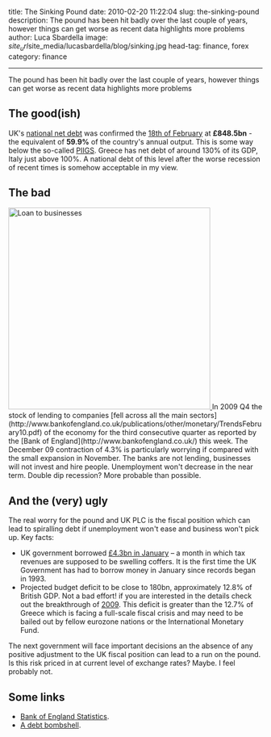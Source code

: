 title: The Sinking Pound
date: 2010-02-20 11:22:04
slug: the-sinking-pound
description: The pound has been hit badly over the last couple of years, however things can get worse as recent data highlights more problems
author: Luca Sbardella
image: $site_url$site_media/lucasbardella/blog/sinking.jpg
head-tag: finance, forex
category: finance

---

The pound has been hit badly over the last couple of years, however things can get worse as recent data highlights more problems

## The good(ish)

UK's [national net debt](http://en.wikipedia.org/wiki/Government_debt) was confirmed the [18th of February](http://www.statistics.gov.uk/cci/nugget.asp?id=206) at **£848.5bn** - the equivalent of **59.9%** of the country's annual output. This is some way below the so-called [PIIGS](http://en.wikipedia.org/wiki/PIIGS). Greece has net debt of around 130% of its GDP, Italy just above 100%. A national debt of this level after the worse recession of recent times is somehow acceptable in my view.

## The bad

<a href="#" class="thumbnail pull-right">
<img width=400 src="$site_url/media/lucasbardella/blog/loan-to-businesses.png" alt="Loan to businesses">
</a>
In 2009 Q4 the stock of lending to companies [fell across all the main sectors](http://www.bankofengland.co.uk/publications/other/monetary/TrendsFebruary10.pdf) of the economy for the third consecutive quarter as reported by the [Bank of England](http://www.bankofengland.co.uk/) this week.
The December 09 contraction of 4.3% is particularly worrying if compared with the small expansion in November. The banks are not lending, businesses will not invest and hire people. Unemployment won't decrease in the near term. Double dip recession? More probable than possible.

## And the (very) ugly

The real worry for the pound and UK PLC is the fiscal position which can lead to spiralling debt if unemployment won't ease and business won't pick up. Key facts:

- UK government borrowed [£4.3bn in January](http://www.statistics.gov.uk/cci/nugget.asp?id=206) – a month in which tax revenues are supposed to be swelling coffers. It is the first time the UK Government has had to borrow money in January since records began in 1993.
- Projected budget deficit to be close to 180bn, approximately 12.8% of British GDP. Not a bad effort!
  if you are interested in the details check out the breakthrough of [2009](http://budget.treasury.gov.uk/where_taxpayers_money_is_spent.htm). This deficit is greater than the 12.7% of Greece which is facing a full-scale fiscal crisis and may need to be bailed out by fellow eurozone nations or the International Monetary Fund.

The next government will face important decisions an the absence of any positive adjustment to the UK fiscal position can lead to a run on the pound. Is this risk priced in at current level of exchange rates? Maybe. I feel probably not.

## Some links

- [Bank of England Statistics](http://www.bankofengland.co.uk/statistics/index.htm).
- [A debt bombshell](http://www.debtbombshell.com/).
